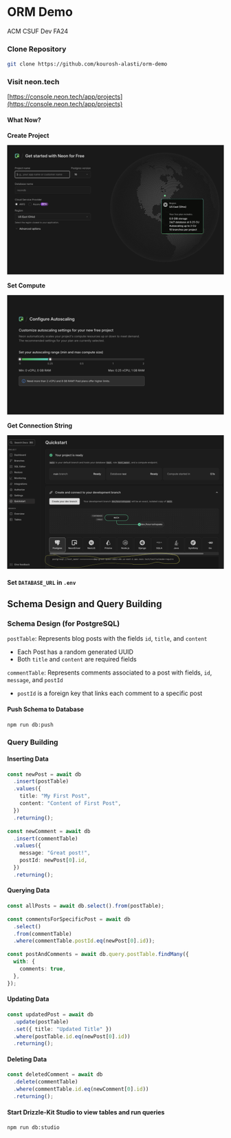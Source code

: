 # ORM Demo

ACM CSUF Dev FA24

### Clone Repository

```bash
git clone https://github.com/kourosh-alasti/orm-demo
```

### Visit neon.tech

[https://console.neon.tech/app/projects](https://console.neon.tech/app/projects)

#### What Now?

**Create Project**

<div align="center">
<img src="./screenshots/create-project.png"/>
</div>

**Set Compute**

<div>
<img src="./screenshots/set-compute.png"/>
</div>

**Get Connection String**

<div><img src="./screenshots/get-conn-url.png"/></div>

#### Set `DATABASE_URL` in `.env`

## Schema Design and Query Building

### Schema Design (for PostgreSQL)

`postTable`: Represents blog posts with the fields `id`, `title`, and `content`

- Each Post has a random generated UUID
- Both `title` and `content` are required fields

`commentTable`: Represents comments associated to a post with fields, `id`, `message`, and `postId`

- `postId` is a foreign key that links each comment to a specific post

#### Push Schema to Database

```bash
npm run db:push
```

### Query Building

#### Inserting Data

```typescript
const newPost = await db
  .insert(postTable)
  .values({
    title: "My First Post",
    content: "Content of First Post",
  })
  .returning();
```

```typescript
const newComment = await db
  .insert(commentTable)
  .values({
    message: "Great post!",
    postId: newPost[0].id,
  })
  .returning();
```

#### Querying Data

```typescript
const allPosts = await db.select().from(postTable);
```

```typescript
const commentsForSpecificPost = await db
  .select()
  .from(commentTable)
  .where(commentTable.postId.eq(newPost[0].id));
```

```typescript
const postAndComments = await db.query.postTable.findMany({
  with: {
    comments: true,
  },
});
```

#### Updating Data

```typescript
const updatedPost = await db
  .update(postTable)
  .set({ title: "Updated Title" })
  .where(postTable.id.eq(newPost[0].id))
  .returning();
```

#### Deleting Data

```typescript
const deletedComment = await db
  .delete(commentTable)
  .where(commentTable.id.eq(newComment[0].id))
  .returning();
```

#### Start Drizzle-Kit Studio to view tables and run queries

```bash
npm run db:studio
```
